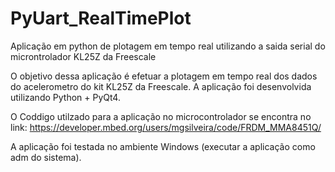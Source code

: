 # PyUart_RealTimePlot
Aplicação em python de plotagem em tempo real utilizando a saida serial do microntrolador KL25Z da Freescale

O objetivo dessa aplicação é efetuar a plotagem em tempo real dos dados do acelerometro do kit KL25Z da Freescale. A aplicação foi desenvolvida utilizando Python + PyQt4.

O Coddigo utilzado para a aplicação no microcontrolador se encontra no link:
https://developer.mbed.org/users/mgsilveira/code/FRDM_MMA8451Q/

A aplicação foi testada no ambiente Windows (executar a aplicação como adm do sistema).

